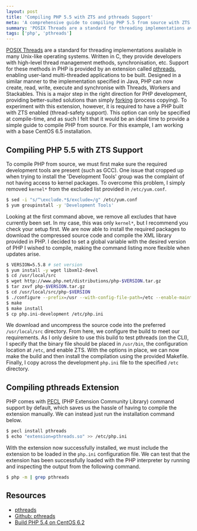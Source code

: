 ```yaml
---
layout: post
title: 'Compiling PHP 5.5 with ZTS and pthreads Support'
meta: 'A comprehensive guide to compiling PHP 5.5 from source with ZTS and pthreads support on CentOS 6.5.'
summary: 'POSIX Threads are a standard for threading implementations available in many Unix-like operating systems. Written in C, they provide developers with high-level thread management methods, synchronisation, etc.'
tags: ['php', 'pthreads']
---
```


[POSIX Threads](http://en.wikipedia.org/wiki/POSIX_Threads) are a standard for threading implementations available in many Unix-like operating systems.
Written in C, they provide developers with high-level thread management methods, synchronisation, etc.
Support for these methods in PHP is provided by an extension called [pthreads](http://pthreads.org/), enabling user-land multi-threaded applications to be built.
Designed in a similar manner to the implementation specified in Java, PHP can now create, read, write, execute and synchronise with Threads, Workers and Stackables.
This is a major step in the right direction for PHP development, providing better-suited solutions than simply [forking](<http://en.wikipedia.org/wiki/Fork_(system_call)>) (process copying).
To experiment with this extension, however, it is required to have a PHP built with ZTS enabled (thread-safety support).
This option can only be specified at compile-time, and as such I felt that it would be an ideal time to provide a simple guide to compile PHP from source.
For this example, I am working with a base CentOS 6.5 installation.

## Compiling PHP 5.5 with ZTS Support

To compile PHP from source, we must first make sure the required development tools are present (such as GCC).
One issue that cropped up when trying to install the 'Development Tools' group was the complaint of not having access to kernel packages.
To overcome this problem, I simply removed `kernel*` from the excluded list provided in `/etc/yum.conf`.

```bash
$ sed -i "s/^\exclude.*$/exclude=/g" /etc/yum.conf
$ yum groupinstall -y 'Development Tools'
```

Looking at the first command above, we remove all excludes that have currently been set.
In my case, this was only `kernel*`, but I recommend you check your setup first.
We are now able to install the required packages to download the compressed source code and compile the XML library provided in PHP.
I decided to set a global variable with the desired version of PHP I wished to compile, making the command listing more flexible when updates arise.

```bash
$ VERSION=5.5.8 # set version
$ yum install -y wget libxml2-devel
$ cd /usr/local/src
$ wget http://www.php.net/distributions/php-$VERSION.tar.gz
$ tar zxvf php-$VERSION.tar.gz
$ cd /usr/local/src/php-$VERSION
$ ./configure --prefix=/usr --with-config-file-path=/etc --enable-maintainer-zts
$ make
$ make install
$ cp php.ini-development /etc/php.ini
```

We download and uncompress the source code into the preferred `/usr/local/src` directory.
From here, we configure the build to meet our requirements.
As I only desire to use this build to test pthreads (on the CLI), I specify that the binary file should be placed in `/usr/bin`, the configuration location at `/etc`, and enable ZTS.
With the options in place, we can now make the build and then install the compilation using the provided Makefile.
Finally, I copy across the development `php.ini` file to the specified `/etc` directory.

## Compiling pthreads Extension

PHP comes with [PECL](http://pecl.php.net/) (PHP Extension Community Library) command support by default, which saves us the hassle of having to compile the extension manually.
We can instead just run the installation command below.

```bash
$ pecl install pthreads
$ echo "extension=pthreads.so" >> /etc/php.ini
```

With the extension now successfully installed, we must include the extension to be loaded in the `php.ini` configuration file.
We can test that the extension has been successfully loaded with the PHP interpreter by running and inspecting the output from the following command.

```bash
$ php -m | grep pthreads
```

## Resources

- [pthreads](http://docs.php.net/manual/en/book.pthreads.php)
- [Github: pthreads](https://github.com/krakjoe/pthreads)
- [Build PHP 5.4 on CentOS 6.2](http://benramsey.com/blog/2012/03/build-php-54-on-centos-62/)
